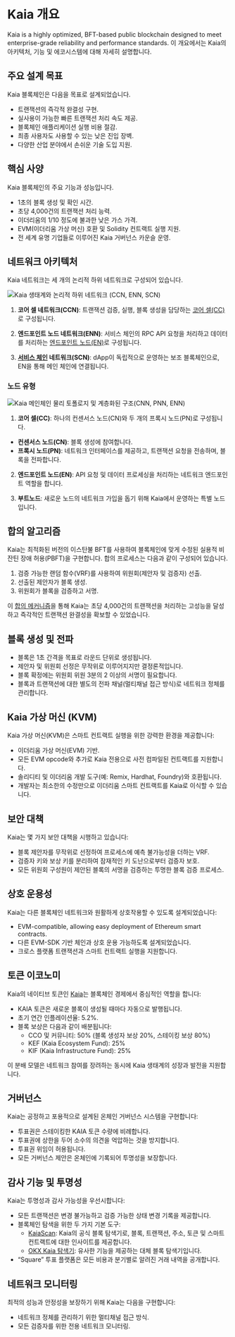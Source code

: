 # Kaia 개요

Kaia is a highly optimized, <LinkWithTooltip to="../misc/glossary#bft-based-public-blockchain" tooltip="A blockchain that ensures consensus even if up to 1/3 of nodes act maliciously,<br /> using Byzantine Fault Tolerance (BFT) algorithms to maintain network integrity."> BFT-based public blockchain </LinkWithTooltip> designed to meet enterprise-grade reliability and performance standards. 이 개요에서는 Kaia의 아키텍처, 기능 및 에코시스템에 대해 자세히 설명합니다.

## 주요 설계 목표

Kaia 블록체인은 다음을 목표로 설계되었습니다.

- 트랜잭션의 즉각적 완결성 구현.
- 실사용이 가능한 빠른 트랜잭션 처리 속도 제공.
- 블록체인 애플리케이션 실행 비용 절감.
- 최종 사용자도 사용할 수 있는 낮은 진입 장벽.
- 다양한 산업 분야에서 손쉬운 기술 도입 지원.

## 핵심 사양

Kaia 블록체인의 주요 기능과 성능입니다.

- 1초의 블록 생성 및 확인 시간.
- 초당 4,000건의 트랜잭션 처리 능력.
- 이더리움의 1/10 정도에 불과한 낮은 가스 가격.
- EVM(이더리움 가상 머신) 호환 및 Solidity 컨트랙트 실행 지원.
- 전 세계 유명 기업들로 이루어진 <LinkWithTooltip to="../misc/glossary#kaia-governance-council-kgc" tooltip="A consortium governing Kaia blockchain development and operations.">Kaia 거버넌스 카운슬</LinkWithTooltip> 운영.

## 네트워크 아키텍처

Kaia 네트워크는 세 개의 논리적 하위 네트워크로 구성되어 있습니다.

![Kaia 생태계와 논리적 하위 네트워크 (CCN, ENN, SCN)](/img/learn/klaytn_network_overview.png)

1. **코어 셀 네트워크(CCN)**: 트랜잭션 검증, 실행, 블록 생성을 담당하는 [코어 셀(CC)](../nodes/core-cell)로 구성됩니다.

2. **엔드포인트 노드 네트워크(ENN)**: 서비스 체인의 RPC API 요청을 처리하고 데이터를 처리하는 [엔드포인트 노드(EN)](../nodes/endpoint-node)로 구성됩니다.

3. **[서비스 체인](../nodes/service-chain) 네트워크(SCN)**: dApp이 독립적으로 운영하는 보조 블록체인으로, EN을 통해 메인 체인에 연결됩니다.

### 노드 유형

![Kaia 메인체인 물리 토폴로지 및 계층화된 구조(CNN, PNN, ENN)](/img/learn/klaytn_network_node.png)

1. **코어 셀(CC)**: 하나의 컨센서스 노드(CN)와 두 개의 프록시 노드(PN)로 구성됩니다.

  - **컨센서스 노드(CN)**: 블록 생성에 참여합니다.
  - **프록시 노드(PN)**: 네트워크 인터페이스를 제공하고, 트랜잭션 요청을 전송하며, 블록을 전파합니다.

2. **엔드포인트 노드(EN)**: API 요청 및 데이터 프로세싱을 처리하는 네트워크 엔드포인트 역할을 합니다.

3. **부트노드**: 새로운 노드의 네트워크 가입을 돕기 위해 Kaia에서 운영하는 특별 노드입니다.

## 합의 알고리즘

Kaia는 최적화된 버전의 이스탄불 BFT를 사용하여 블록체인에 맞게 수정된 실용적 비잔틴 장애 허용(PBFT)을 구현합니다. 합의 프로세스는 다음과 같이 구성되어 있습니다.

1. 검증 가능한 랜덤 함수(VRF)를 사용하여 위원회(<LinkWithTooltip to="../misc/glossary#proposer" tooltip="A randomly chosen consensus node for block creation.">제안자</LinkWithTooltip> 및 <LinkWithTooltip to="../misc/glossary#validator" tooltip="A node verifying data, ensuring efficient block processing.">검증자</LinkWithTooltip>) 선출.
2. 선출된 제안자가 블록 생성.
3. 위원회가 블록을 검증하고 서명.

이 [합의 메커니즘](consensus-mechanism.md)을 통해 Kaia는 초당 4,000건의 트랜잭션을 처리하는 고성능을 달성하고 즉각적인 트랜잭션 완결성을 확보할 수 있었습니다.

## 블록 생성 및 전파

- 블록은 1초 간격을 목표로 라운드 단위로 생성됩니다.
- 제안자 및 위원회 선정은 무작위로 이루어지지만 결정론적입니다.
- 블록 확정에는 위원회 위원 3분의 2 이상의 서명이 필요합니다.
- 블록과 트랜잭션에 대한 별도의 전파 채널(멀티채널 접근 방식)로 네트워크 정체를 관리합니다.

## Kaia 가상 머신 (KVM)

Kaia 가상 머신(KVM)은 스마트 컨트랙트 실행을 위한 강력한 환경을 제공합니다:

- 이더리움 가상 머신(EVM) 기반.
- 모든 EVM opcode와 추가로 Kaia 전용으로 사전 컴파일된 컨트랙트를 지원합니다.
- 솔리디티 및 이더리움 개발 도구(예: Remix, Hardhat, Foundry)와 호환됩니다.
- 개발자는 최소한의 수정만으로 이더리움 스마트 컨트랙트를 Kaia로 이식할 수 있습니다.

## 보안 대책

Kaia는 몇 가지 보안 대책을 시행하고 있습니다:

- 블록 제안자를 무작위로 선정하여 프로세스에 예측 불가능성을 더하는 VRF.
- 검증자 키와 보상 키를 분리하여 잠재적인 키 도난으로부터 검증자 보호.
- 모든 위원회 구성원이 제안된 블록의 서명을 검증하는 투명한 블록 검증 프로세스.

## 상호 운용성

Kaia는 다른 블록체인 네트워크와 원활하게 상호작용할 수 있도록 설계되었습니다:

- <LinkWithTooltip tooltip="A blockchain that can run smart contracts and <br/> interact with the Ethereum Virtual Machine(EVM)">EVM-compatible</LinkWithTooltip>, allowing easy deployment of Ethereum smart contracts.
- 다른 EVM-SDK 기반 체인과 상호 운용 가능하도록 설계되었습니다.
- 크로스 플랫폼 트랜잭션과 스마트 컨트랙트 실행을 지원합니다.

## 토큰 이코노미

Kaia의 네이티브 토큰인 [Kaia](./token-economics/kaia-native-token.md)는 블록체인 경제에서 중심적인 역할을 합니다:

- KAIA 토큰은 새로운 블록이 생성될 때마다 자동으로 발행됩니다.
- 초기 연간 인플레이션율: 5.2%.
- 블록 보상은 다음과 같이 배분됩니다:
  - CCO 및 커뮤니티: 50% (블록 생성자 보상 20%, 스테이킹 보상 80%)
  - KEF (Kaia Ecosystem Fund): 25%
  - KIF (Kaia Infrastructure Fund): 25%

이 분배 모델은 네트워크 참여를 장려하는 동시에 Kaia 생태계의 성장과 발전을 지원합니다.

## 거버넌스

Kaia는 공정하고 포용적으로 설계된 온체인 거버넌스 시스템을 구현합니다:

- 투표권은 스테이킹한 KAIA 토큰 수량에 비례합니다.
- 투표권에 상한을 두어 소수의 의견을 억압하는 것을 방지합니다.
- 투표권 위임이 허용됩니다.
- 모든 거버넌스 제안은 온체인에 기록되어 투명성을 보장합니다.

## 감사 기능 및 투명성

Kaia는 투명성과 감사 가능성을 우선시합니다:

- 모든 트랜잭션은 변경 불가능하고 검증 가능한 상태 변경 기록을 제공합니다.
- 블록체인 탐색을 위한 두 가지 기본 도구:
  - [KaiaScan](http://kaiascan.io/): Kaia의 공식 블록 탐색기로, 블록, 트랜잭션, 주소, 토큰 및 스마트 컨트랙트에 대한 인사이트를 제공합니다.
  - [OKX Kaia 탐색기](https://web3.okx.com/explorer/kaia): 유사한 기능을 제공하는 대체 블록 탐색기입니다.
- “Square” 투표 플랫폼은 모든 비용과 분기별로 알려진 거래 내역을 공개합니다.

## 네트워크 모니터링

최적의 성능과 안정성을 보장하기 위해 Kaia는 다음을 구현합니다:

- 네트워크 정체를 관리하기 위한 멀티채널 접근 방식.
- 모든 검증자를 위한 전용 네트워크 모니터링.
